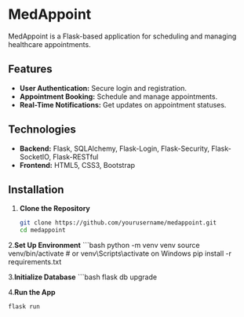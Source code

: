 # MedAppoint

MedAppoint is a Flask-based application for scheduling and managing healthcare appointments.

## Features

- **User Authentication:** Secure login and registration.
- **Appointment Booking:** Schedule and manage appointments.
- **Real-Time Notifications:** Get updates on appointment statuses.


## Technologies

- **Backend:** Flask, SQLAlchemy, Flask-Login, Flask-Security, Flask-SocketIO, Flask-RESTful
- **Frontend:** HTML5, CSS3, Bootstrap

## Installation

1. **Clone the Repository**

    ```bash
   git clone https://github.com/yourusername/medappoint.git
   cd medappoint
2.**Set Up Environment**
    ```bash
    python -m venv venv
    source venv/bin/activate  # or venv\Scripts\activate on Windows
    pip install -r requirements.txt

3.**Initialize Database**
    ```bash
    flask db upgrade

4.**Run the App**
  ```bash
flask run



